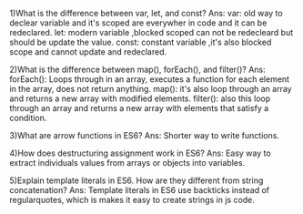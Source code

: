 1)What is the difference between var, let, and const?
Ans:
var: old way to declear variable and it's scoped are everywher in code and it can be redeclared.
let: modern variable ,blocked scoped can not be redecleard but should be update the value.
const: constant variable ,it's also blocked scope and cannot update and redeclared.

2)What is the difference between map(), forEach(), and filter()?
Ans:
forEach(): Loops through in an array, executes a function for each element in the array, does not return anything.
map(): it's also loop through an array and returns a new array with modified elements.
filter(): also this loop through an array and returns a new array with elements that satisfy a condition.

3)What are arrow functions in ES6?
Ans:
Shorter way to write functions.

4)How does destructuring assignment work in ES6?
Ans:
Easy way to extract individuals values from arrays or objects into variables.

5)Explain template literals in ES6. How are they different from string concatenation?
Ans:
Template literals in ES6 use backticks instead of regularquotes, which is makes it easy to create strings in js code.
